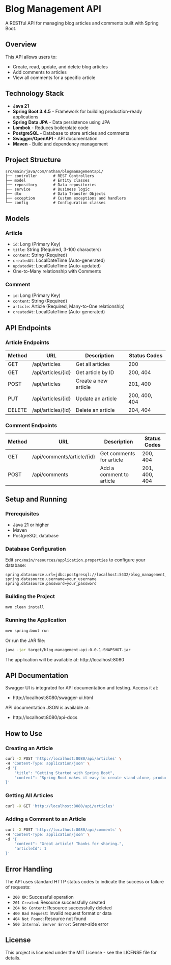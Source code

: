 # Blog Management API

A RESTful API for managing blog articles and comments built with Spring Boot.

## Overview

This API allows users to:
- Create, read, update, and delete blog articles
- Add comments to articles
- View all comments for a specific article

## Technology Stack

- **Java 21**
- **Spring Boot 3.4.5** - Framework for building production-ready applications
- **Spring Data JPA** - Data persistence using JPA 
- **Lombok** - Reduces boilerplate code
- **PostgreSQL** - Database to store articles and comments
- **Swagger/OpenAPI** - API documentation
- **Maven** - Build and dependency management

## Project Structure

```
src/main/java/com/nathan/blogmanagementapi/
├── controller       # REST Controllers
├── model            # Entity classes
├── repository       # Data repositories
├── service          # Business logic
├── dto              # Data Transfer Objects
├── exception        # Custom exceptions and handlers
└── config           # Configuration classes
```

## Models

### Article
- `id`: Long (Primary Key)
- `title`: String (Required, 3-100 characters)
- `content`: String (Required)
- `createdAt`: LocalDateTime (Auto-generated)
- `updatedAt`: LocalDateTime (Auto-updated)
- One-to-Many relationship with Comments

### Comment
- `id`: Long (Primary Key)
- `content`: String (Required)
- `article`: Article (Required, Many-to-One relationship)
- `createdAt`: LocalDateTime (Auto-generated)

## API Endpoints

### Article Endpoints

| Method | URL                  | Description            | Status Codes            |
|--------|----------------------|------------------------|-------------------------|
| GET    | /api/articles        | Get all articles       | 200                     |
| GET    | /api/articles/{id}   | Get article by ID      | 200, 404               |
| POST   | /api/articles        | Create a new article   | 201, 400               |
| PUT    | /api/articles/{id}   | Update an article      | 200, 400, 404          |
| DELETE | /api/articles/{id}   | Delete an article      | 204, 404               |

### Comment Endpoints

| Method | URL                           | Description                | Status Codes      |
|--------|-------------------------------|----------------------------|-------------------|
| GET    | /api/comments/article/{id}    | Get comments for article   | 200, 404         |
| POST   | /api/comments                 | Add a comment to article   | 201, 400, 404    |

## Setup and Running

### Prerequisites
- Java 21 or higher
- Maven
- PostgreSQL database

### Database Configuration
Edit `src/main/resources/application.properties` to configure your database:

```properties
spring.datasource.url=jdbc:postgresql://localhost:5432/blog_management_api
spring.datasource.username=your_username
spring.datasource.password=your_password
```

### Building the Project
```bash
mvn clean install
```

### Running the Application
```bash
mvn spring:boot run
```
Or run the JAR file:
```bash
java -jar target/blog-management-api-0.0.1-SNAPSHOT.jar
```

The application will be available at: http://localhost:8080

## API Documentation

Swagger UI is integrated for API documentation and testing. Access it at:
- http://localhost:8080/swagger-ui.html

API documentation JSON is available at:
- http://localhost:8080/api-docs

## How to Use

### Creating an Article
```bash
curl -X POST 'http://localhost:8080/api/articles' \
-H 'Content-Type: application/json' \
-d '{
    "title": "Getting Started with Spring Boot",
    "content": "Spring Boot makes it easy to create stand-alone, production-grade Spring based Applications."
}'
```

### Getting All Articles
```bash
curl -X GET 'http://localhost:8080/api/articles'
```

### Adding a Comment to an Article
```bash
curl -X POST 'http://localhost:8080/api/comments' \
-H 'Content-Type: application/json' \
-d '{
    "content": "Great article! Thanks for sharing.",
    "articleId": 1
}'
```

## Error Handling

The API uses standard HTTP status codes to indicate the success or failure of requests:

- `200 OK`: Successful operation
- `201 Created`: Resource successfully created
- `204 No Content`: Resource successfully deleted
- `400 Bad Request`: Invalid request format or data
- `404 Not Found`: Resource not found
- `500 Internal Server Error`: Server-side error

## License

This project is licensed under the MIT License - see the LICENSE file for details.

